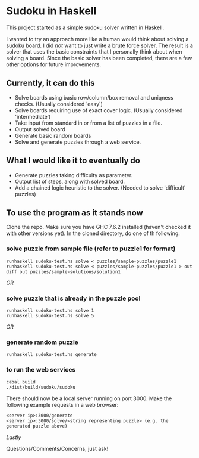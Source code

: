 Sudoku in Haskell
=================

This project started as a simple sudoku solver written in Haskell.  

I wanted to try an approach more like a human would think about solving a sudoku board.  I did *not* want to just write a brute force solver.  The result is a solver that uses the basic constraints that I personally think about when solving a board.  Since the basic solver has been completed, there are a few other options for future improvements.

## Currently, it can do this ##

- Solve boards using basic row/column/box removal and uniqness checks. (Usually considered 'easy')
- Solve boards requiring use of exact cover logic. (Usually considered 'intermediate')
- Take input from standard in or from a list of puzzles in a file.
- Output solved board
- Generate basic random boards
- Solve and generate puzzles through a web service.

## What I would like it to eventually do ##

- Generate puzzles taking difficulty as parameter.
- Output list of steps, along with solved board.
- Add a chained logic heuristic to the solver. (Needed to solve 'difficult' puzzles)

## To use the program as it stands now ##

Clone the repo.  Make sure you have GHC 7.6.2 installed (haven't checked it with other versions yet).  In the cloned directory, do one of th following: 

### solve puzzle from sample file (refer to puzzle1 for format) ###

    runhaskell sudoku-test.hs solve < puzzles/sample-puzzles/puzzle1
    runhaskell sudoku-test.hs solve < puzzles/sample-puzzles/puzzle1 > out
    diff out puzzles/sample-solutions/solution1

*OR*

### solve puzzle that is already in the puzzle pool ###

    runhaskell sudoku-test.hs solve 1
    runhaskell sudoku-test.hs solve 5

*OR*

### generate random puzzle ###

    runhaskell sudoku-test.hs generate

### to run the web services ### 

    cabal build
    ./dist/build/sudoku/sudoku

There should now be a local server running on port 3000. Make the following example requests in a web browser:

    <server ip>:3000/generate
    <server ip>:3000/solve/<string representing puzzle> (e.g. the generated puzzle above)

*Lastly*

Questions/Comments/Concerns, just ask!